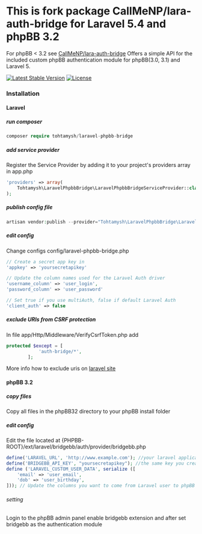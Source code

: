 # This is fork package CallMeNP/lara-auth-bridge for Laravel 5.4 and phpBB 3.2

For phpBB < 3.2 see [CallMeNP/lara-auth-bridge](https://github.com/CallMeNP/lara-auth-bridge) Offers a simple API for the included custom phpBB authentication module for phpBB(3.0, 3.1) and Laravel 5.

[![Latest Stable Version](https://poser.pugx.org/tohtamysh/laravel-phpbb-bridge/v/stable)](https://packagist.org/packages/tohtamysh/laravel-phpbb-bridge) [![License](https://poser.pugx.org/tohtamysh/laravel-phpbb-bridge/license)](https://packagist.org/packages/tohtamysh/laravel-phpbb-bridge)

### Installation
#### Laravel
##### run composer
``` php
composer require tohtamysh/laravel-phpbb-bridge
```
##### add service provider
Register the Service Provider by adding it to your project's providers array in app.php
``` php
'providers' => array(
    Tohtamysh\LaravelPhpbbBridge\LaravelPhpbbBridgeServiceProvider::class,
);
```
##### publish config file
``` php
artisan vendor:publish --provider="Tohtamysh\LaravelPhpbbBridge\LaravelPhpbbBridgeServiceProvider"
```
##### edit config
Change configs config/laravel-phpbb-bridge.php
``` php
// Create a secret app key in 
'appkey' => 'yoursecretapikey'

// Update the column names used for the Laravel Auth driver 
'username_column' => 'user_login',
'password_column' => 'user_password'

// Set true if you use multiAuth, false if default Laravel Auth
'client_auth' => false
```
##### exclude URIs from CSRF protection
In file app/Http/Middleware/VerifyCsrfToken.php add
``` php
protected $except = [
        	'auth-bridge/*',
    	];
```
More info how to exclude uris on [laravel site](http://laravel.com/docs/master/routing#csrf-excluding-uris)

#### phpBB 3.2
##### copy files 
Copy all files in the phpBB32 directory to your phpBB install folder
##### edit config
Edit the file located at {PHPBB-ROOT}/ext/laravel/bridgebb/auth/provider/bridgebb.php
``` php
define('LARAVEL_URL', 'http://www.example.com'); //your laravel application's url
define('BRIDGEBB_API_KEY', "yoursecretapikey"); //the same key you created earlier
define ('LARAVEL_CUSTOM_USER_DATA', serialize ([
    'email' => 'user_email',
    'dob' => 'user_birthday',
])); // Update the columns you want to come from Laravel user to phpBB user
```
###### setting
Login to the phpBB admin panel enable bridgebb extension and after set bridgebb as the authentication module
